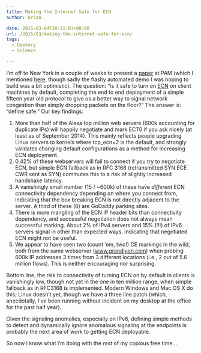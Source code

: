 ```yaml
---
title: Making the Internet Safe for ECN
author: brian

date: 2015-03-04T20:21:03+00:00
url: /2015/03/making-the-internet-safe-for-ecn/
tags:
  - Geekery
  - Science

---
```

I&#8217;m off to New York in a couple of weeks to present a [paper][1] at PAM (which I mentioned [here][2], though sadly the flashy automated demo I was hoping to build was a bit optimistic). The question: &#8220;is it safe to turn on [ECN][3] on client machines by default, completing the end to end deployment of a simple fifteen year old protocol to give us a better way to signal network congestion than simply dropping packets on the floor?&#8221; The answer is: &#8220;define safe.&#8221; Our key findings:<!--more-->

  1. More than half of the Alexa top million web servers (600k accounting for duplicate IPs) will happily negotiate and mark ECT0 if you ask nicely (at least as of September 2014). This mainly reflects people upgrading Linux servers to kernels where tcp_ecn=2 is the default, and strongly validates changing default configurations as a method for increasing ECN deployment.
  2. 0.42% of these webservers will fail to connect if you try to negotiate ECN, but simple ECN fallback as in RFC 3168 (retransmitted SYN ECE CWR sent as SYN) commutes this to a risk of slightly increased handshake latency.
  3. A vanishingly small number (15 / ~600k) of these have _different_ ECN connectivity dependency depending on where you connect from, indicating that the box breaking ECN is not directly adjacent to the server. A third of these (6) are GoDaddy parking sites.
  4. There is more mangling of the ECN IP header bits than connectivity dependency, and successful negotiation does not always mean successful marking. About 2% of IPv4 servers and 15% (!!!) of IPv6 servers signal in other than expected ways, indicating that negotiated ECN might not be useful.
  5. We appear to have seen two (count &#8217;em, two!) CE markings in the wild, both from the same webserver (www.grandlyon.com) when probing 600k IP addresses 3 times from 3 different locations (i.e., 2 out of 5.6 million flows). This is neither encouraging nor surprising.

Bottom line, the risk to connectivity of turning ECN on by default in clients is vanishingly low, though not yet in the one in ten million range, when simple fallback as in RFC3168 is implemented. Modern Windows and Mac OS X do this; Linux doesn&#8217;t yet, though we have a three line patch (which, anecdotally, I&#8217;ve been running without incident on my desktop at the office for the past half year).

Given the signaling anomalies, especially on IPv6, defining simple methods to detect and dynamically ignore anomalous signaling at the endpoints is probably the next area of work to getting ECN deployable.

So now I know what I&#8217;m doing with the _rest_ of my copious free time&#8230;

&nbsp;

 [1]: http://ecn.ethz.ch/ecn-pam15.pdf
 [2]: /2015/01/on-repeatable-internet-measurement-interlude
 [3]: http://en.wikipedia.org/wiki/Explicit_Congestion_Notification